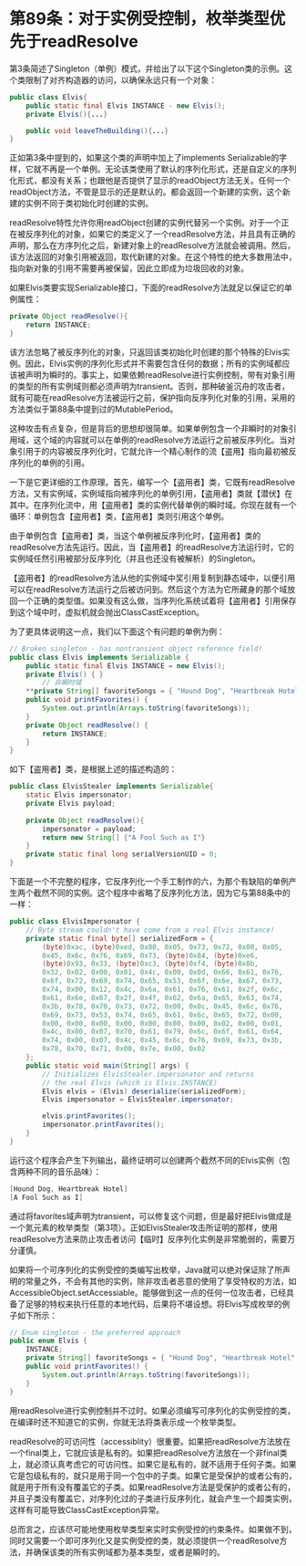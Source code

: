# 第89条：对于实例受控制，枚举类型优先于readResolve

第3条简述了Singleton（单例）模式，并给出了以下这个Singleton类的示例。这个类限制了对齐构造器的访问，以确保永远只有一个对象：

```java
public class Elvis{
	public static final Elvis INSTANCE - new Elvis();
	private Elvis(){...}

	public void leaveTheBuilding(){...}
}
```

正如第3条中提到的，如果这个类的声明中加上了implements Serializable的字样，它就不再是一个单例。无论该类使用了默认的序列化形式，还是自定义的序列化形式，都没有关系；也跟他是否提供了显示的readObject方法无关。任何一个readObject方法，不管是显示的还是默认的。都会返回一个新建的实例，这个新建的实例不同于类初始化时创建的实例。

readResolve特性允许你用readObject创建的实例代替另一个实例。对于一个正在被反序列化的对象，如果它的类定义了一个readResolve方法，并且具有正确的声明，那么在方序列化之后，新建对象上的readResolve方法就会被调用。然后，该方法返回的对象引用被返回，取代新建的对象。在这个特性的绝大多数用法中，指向新对象的引用不需要再被保留，因此立即成为垃圾回收的对象。

如果Elvis类要实现Serializable接口，下面的readResolve方法就足以保证它的单例属性：

```java
private Object readResolve(){
	return INSTANCE;
}
```

该方法忽略了被反序列化的对象，只返回该类初始化时创建的那个特殊的Elvis实例。因此，Elvis实例的序列化形式并不需要包含任何的数据；所有的实例域都应该被声明为瞬时的。事实上，如果依赖readResolve进行实例控制，带有对象引用的类型的所有实例域则都必须声明为transient。否则，那种破釜沉舟的攻击者，就有可能在readResolve方法被运行之前，保护指向反序列化对象的引用，采用的方法类似于第88条中提到过的MutablePeriod。

这种攻击有点复杂，但是背后的思想却很简单。如果单例包含一个非瞬时的对象引用域，这个域的内容就可以在单例的readResolve方法运行之前被反序列化。当对象引用于的内容被反序列化时，它就允许一个精心制作的流【盗用】指向最初被反序列化的单例的引用。

一下是它更详细的工作原理。首先，编写一个【盗用者】类，它既有readResolve方法，又有实例域，实例域指向被序列化的单例引用，【盗用者】类就【潜伏】在其中。在序列化流中，用【盗用者】类的实例代替单例的瞬时域。你现在就有一个循环：单例包含【盗用者】类，【盗用者】类则引用这个单例。

由于单例包含【盗用者】类，当这个单例被反序列化时，【盗用者】类的readResolve方法先运行。因此，当【盗用者】的readResolve方法运行时，它的实例域任然引用被部分反序列化（并且也还没有被解析）的Singleton。

【盗用者】的readResolve方法从他的实例域中奖引用复制到静态域中，以便引用可以在readResolve方法运行之后被访问到。然后这个方法为它所藏身的那个域放回一个正确的类型值。如果没有这么做，当序列化系统试着将【盗用者】引用保存到这个域中时，虚拟机就会抛出ClassCastException。

为了更具体说明这一点，我们以下面这个有问题的单例为例：

```java
// Broken singleton - has nontransient object reference field!
public class Elvis implements Serializable {
    public static final Elvis INSTANCE = new Elvis();
    private Elvis() { }
		// 非瞬时域
    **private String[] favoriteSongs = { "Hound Dog", "Heartbreak Hotel" };**
    public void printFavorites() {
        System.out.println(Arrays.toString(favoriteSongs));
    }
    private Object readResolve() {
        return INSTANCE;
    }
}
```

如下【盗用者】类，是根据上述的描述构造的：

```java
public class ElvisStealer implements Serializable{
	static Elvis impersonator;
	private Elvis payload;
	
	private Object readResolve(){
		impersonator = payload;
		return new String[] {"A Fool Such as I"}
	}
	private static final long serialVersionUID = 0;
}
```

下面是一个不完整的程序，它反序列化一个手工制作的六，为那个有缺陷的单例产生两个截然不同的实例。这个程序中省略了反序列化方法，因为它与第88条中的一样：

```java
public class ElvisImpersonator {
    // Byte stream couldn't have come from a real Elvis instance!
    private static final byte[] serializedForm = {
        (byte)0xac, (byte)0xed, 0x00, 0x05, 0x73, 0x72, 0x00, 0x05,
        0x45, 0x6c, 0x76, 0x69, 0x73, (byte)0x84, (byte)0xe6,
        (byte)0x93, 0x33, (byte)0xc3, (byte)0xf4, (byte)0x8b,
        0x32, 0x02, 0x00, 0x01, 0x4c, 0x00, 0x0d, 0x66, 0x61, 0x76,
        0x6f, 0x72, 0x69, 0x74, 0x65, 0x53, 0x6f, 0x6e, 0x67, 0x73,
        0x74, 0x00, 0x12, 0x4c, 0x6a, 0x61, 0x76, 0x61, 0x2f, 0x6c,
        0x61, 0x6e, 0x67, 0x2f, 0x4f, 0x62, 0x6a, 0x65, 0x63, 0x74,
        0x3b, 0x78, 0x70, 0x73, 0x72, 0x00, 0x0c, 0x45, 0x6c, 0x76,
        0x69, 0x73, 0x53, 0x74, 0x65, 0x61, 0x6c, 0x65, 0x72, 0x00,
        0x00, 0x00, 0x00, 0x00, 0x00, 0x00, 0x00, 0x02, 0x00, 0x01,
        0x4c, 0x00, 0x07, 0x70, 0x61, 0x79, 0x6c, 0x6f, 0x61, 0x64,
        0x74, 0x00, 0x07, 0x4c, 0x45, 0x6c, 0x76, 0x69, 0x73, 0x3b,
        0x78, 0x70, 0x71, 0x00, 0x7e, 0x00, 0x02
    };
    public static void main(String[] args) {
        // Initializes ElvisStealer.impersonator and returns
        // the real Elvis (which is Elvis.INSTANCE)
        Elvis elvis = (Elvis) deserialize(serializedForm);
        Elvis impersonator = ElvisStealer.impersonator;

        elvis.printFavorites();
        impersonator.printFavorites();
    }
}
```

运行这个程序会产生下列输出，最终证明可以创建两个截然不同的Elvis实例（包含两种不同的音乐品味）：

```java
[Hound Dog, Heartbreak Hotel]
[A Fool Such as I]
```

通过将favorites域声明为transient，可以修复这个问题，但是最好把Elvis做成是一个氮元素的枚举类型（第3项）。正如ElvisStealer攻击所证明的那样，使用readResolve方法来防止攻击者访问【临时】反序列化实例是非常脆弱的，需要万分谨慎。

如果将一个可序列化的实例受控的类编写出枚举，Java就可以绝对保证除了所声明的常量之外，不会有其他的实例，除非攻击者恶意的使用了享受特权的方法，如AccessibleObject.setAccessiable。能够做到这一点的任何一位攻击者，已经具备了足够的特权来执行任意的本地代码，后果将不堪设想。将Elvis写成枚举的例子如下所示：

```java
// Enum singleton - the preferred approach
public enum Elvis {
    INSTANCE;
    private String[] favoriteSongs = { "Hound Dog", "Heartbreak Hotel" };
    public void printFavorites() {
        System.out.println(Arrays.toString(favoriteSongs));
    }
}
```

用readResolve进行实例控制并不过时。如果必须编写可序列化的实例受控的类，在编译时还不知道它的实例，你就无法将类表示成一个枚举类型。

readResolve的可访问性（accessiblity）很重要。如果把readResolve方法放在一个final类上，它就应该是私有的。如果把readResolve方法放在一个非final类上，就必须认真考虑它的可访问性。如果它是私有的，就不适用于任何子类。如果它是包级私有的，就只是用于同一个包中的子类。如果它是受保护的或者公有的，就是用于所有没有覆盖它的子类。如果readResolve方法是受保护的或者公有的，并且子类没有覆盖它，对序列化过的子类进行反序列化，就会产生一个超类实例，这样有可能导致ClassCastException异常。

总而言之，应该尽可能地使用枚举类型来实时实例受控的约束条件。如果做不到，同时又需要一个即可序列化又是实例受控的类，就必须提供一个readResolve方法，并确保该类的所有实例域都为基本类型，或者是瞬时的。